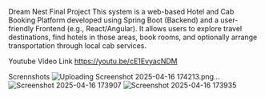 Dream Nest Final Project
This system is a web-based Hotel and Cab Booking Platform developed using Spring Boot (Backend) and a user-friendly Frontend (e.g., React/Angular). It allows users to explore travel destinations, find hotels in those areas, book rooms, and optionally arrange transportation through local cab services.

Youtube Video Link
https://youtu.be/cE1EvyacNDM

Scrennshots
![Uploading Screenshot 2025-04-16 174213.png…]()
![Screenshot 2025-04-16 173907](https://github.com/user-attachments/assets/1ae266c1-84de-444d-a1cc-d2d4222b2006)
![Screenshot 2025-04-16 173935](https://github.com/user-attachments/assets/0288f306-e52c-47ce-9579-686baeff13c4)
